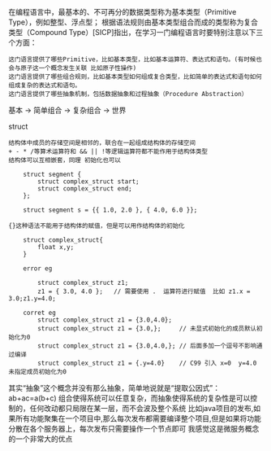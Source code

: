 在编程语言中，最基本的、不可再分的数据类型称为基本类型（Primitive Type），例如整型、浮点型；
根据语法规则由基本类型组合而成的类型称为复合类型（Compound Type）[SICP]指出，在学习一门编程语言时要特别注意以下三个方面：

    这门语言提供了哪些Primitive，比如基本类型，比如基本运算符、表达式和语句。(有时候也会与原子这一个概念发生关联 比如原子性操作)
    这门语言提供了哪些组合规则，比如基本类型如何组成复合类型，比如简单的表达式和语句如何组成复杂的表达式和语句。
    这门语言提供了哪些抽象机制，包括数据抽象和过程抽象（Procedure Abstraction）
    
基本 -> 简单组合 -> 复杂组合 -> 世界


struct 
        
    结构体中成员的存储空间是相邻的，联合在一起组成结构体的存储空间
    + - * /等算术运算符和 && || !等逻辑运算符都不能作用于结构体类型
    结构体可以互相嵌套，同理 初始化也可以
      
        struct segment {
        	struct complex_struct start;
        	struct complex_struct end;
        };
        
        struct segment s = {{ 1.0, 2.0 }, { 4.0, 6.0 }};
        
    {}这种语法不能用于结构体的赋值，但是可以用作结构体的初始化
        
        struct complex_struct{
            float x,y;
        }
        
        error eg
        
            struct complex_struct z1;
            z1 = { 3.0, 4.0 };   // 需要使用 .  运算符进行赋值  比如 z1.x = 3.0;z1.y=4.0;
            
        corret eg
            struct complex_struct z1 = {3.0,4.0};  
            struct complex_struct z1 = {3.0,};     // 未显式初始化的成员默认初始化为0
            struct complex_struct z1 = {3.0,4.0,}; // 后面多加一个逗号不影响通过编译
            struct complex_struct z1 = {.y=4.0}    // C99 引入 x=0  y=4.0  未指定成员初始化为0
            

其实“抽象”这个概念并没有那么抽象，简单地说就是“提取公因式”：ab+ac=a(b+c)
组合使得系统可以任意复杂，而抽象使得系统的复杂性是可以控制的，任何改动都只局限在某一层，而不会波及整个系统
比如java项目的发布,如果所有功能聚集在一个项目中,那么每次发布都需要编译整个项目,但是如果将功能分散在各个服务器上，每次发布只需要操作一个节点即可
我感觉这是微服务概念的一个非常大的优点


